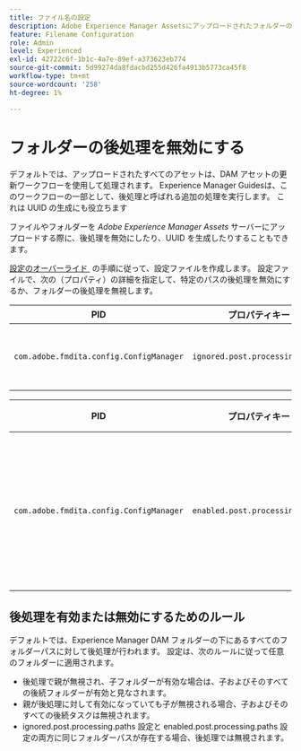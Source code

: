 ```yaml
---
title: ファイル名の設定
description: Adobe Experience Manager Assetsにアップロードされたフォルダーの後処理を無効にする方法を説明します
feature: Filename Configuration
role: Admin
level: Experienced
exl-id: 42722c6f-1b1c-4a7e-89ef-a373623eb774
source-git-commit: 5d99274da8fdacbd255d426fa4913b5773ca45f8
workflow-type: tm+mt
source-wordcount: '258'
ht-degree: 1%

---
```


# フォルダーの後処理を無効にする

デフォルトでは、アップロードされたすべてのアセットは、DAM アセットの更新ワークフローを使用して処理されます。 Experience Manager Guidesは、このワークフローの一部として、後処理と呼ばれる追加の処理を実行します。 これは UUID の生成にも役立ちます

ファイルやフォルダーを *Adobe Experience Manager Assets* サーバーにアップロードする際に、後処理を無効にしたり、UUID を生成したりすることもできます。


[&#x200B; 設定のオーバーライド &#x200B;](download-install-additional-config-override.md#) の手順に従って、設定ファイルを作成します。 設定ファイルで、次の（プロパティ）の詳細を指定して、特定のパスの後処理を無効にするか、フォルダーの後処理を無視します。

| PID | プロパティキー | プロパティの値 |
|---|------------|--------------|
| `com.adobe.fmdita.config.ConfigManager` | `ignored.post.processing.paths` | 標準の NODE_path （複数値プロパティ、末尾に `/` を省略するOPTIONSを含む文字列）を設定する <br> 字列値 **デフォルト値**: `/content/dam/projects/translation_output` |


| PID | プロパティキー | プロパティの値 |
|---|------------|--------------|
| `com.adobe.fmdita.config.ConfigManager` | `enabled.post.processing.paths` | 標準の NODE_path （複数値プロパティ、末尾に `/` を省略するOPTIONSを含む文字列）を設定する <br> 字列値 **デフォルト値**: `/content/dam` |


## 後処理を有効または無効にするためのルール

デフォルトでは、Experience Manager DAM フォルダーの下にあるすべてのフォルダーパスに対して後処理が行われます。 設定は、次のルールに従って任意のフォルダーに適用されます。

* 後処理で親が無視され、子フォルダーが有効な場合は、子およびそのすべての後続フォルダーが有効と見なされます。
* 親が後処理に対して有効になっていても子が無視される場合、子およびそのすべての後続タスクは無視されます。
* ignored.post.processing.paths 設定と enabled.post.processing.paths 設定の両方に同じフォルダーパスが存在する場合、後処理では無視されます。
